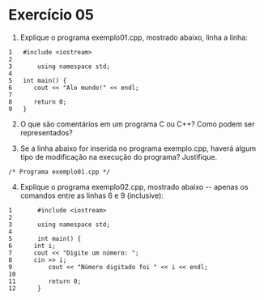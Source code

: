 # Exercício 05

1. Explique o programa exemplo01.cpp, mostrado abaixo, linha a linha:

```
1	#include <iostream>
2
3       using namespace std;
4       
5 	int main() {
6  	   cout << "Alo mundo!" << endl;
7
8  	   return 0;
9 	}
```

2. O que são comentários em um programa C ou C++? Como podem ser representados?

3. Se a linha abaixo for inserida no programa exemplo.cpp, haverá algum tipo de modificação na execução do programa? Justifique.

`
/* Programa exemplo01.cpp */
`

4. Explique o programa exemplo02.cpp, mostrado abaixo -- apenas os comandos entre as linhas 6 e 9 (inclusive):

```
1       #include <iostream>
2
3       using namespace std;
4       
5       int main() {
6	   int i;
7	   cout << "Digite um número: ";
8 	   cin >> i;
9          cout << "Número digitado foi " << i << endl;
10
11         return 0;
12      }
```

